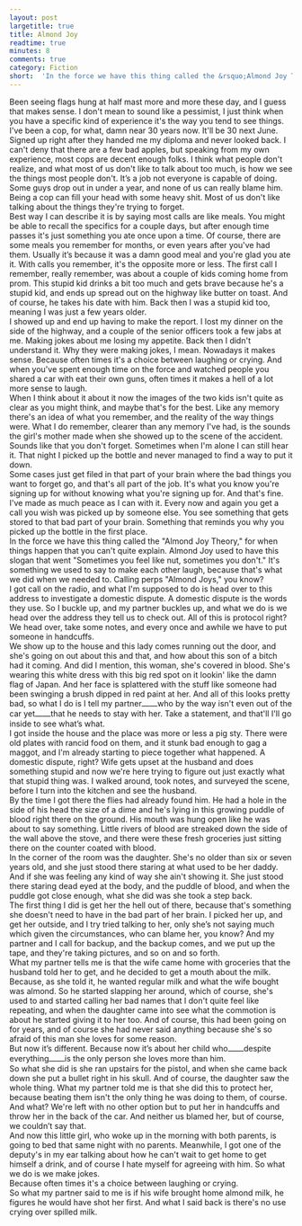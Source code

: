 ```yaml
---
layout: post
largetitle: true
title: Almond Joy
readtime: true
minutes: 8
comments: true
category: Fiction
short:  'In the force we have this thing called the &rsquo;Almond Joy Theory&rsquo;, for when things happen that you can&rsquo;t quite explain.'
---
```

<p>Been seeing flags hung at half mast more and more these day, and I guess that makes sense. I don't mean to sound like a pessimist, I just think when you have a specific kind of experience it's the way you tend to see things. I've been a cop, for what, damn near 30 years now. It'll be 30 next June. Signed up right after they handed me my diploma and never looked back. I can't deny that there are a few bad apples, but speaking from my own experience, most cops are decent enough folks. I think what people don't realize, and what most of us don't like to talk about too much, is how we see the things most people don't. It&rsquo;s a job not everyone is capable of doing. Some guys drop out in under a year, and none of us can really blame him. Being a cop can fill your head with some heavy shit. Most of us don't like talking about the things they're trying to forget.<br />
Best way I can describe it is by saying most calls are like meals. You might be able to recall the specifics for a couple days, but after enough time passes it's just something you ate once upon a time. Of course, there are some meals you remember for months, or even years after you've had them. Usually it&rsquo;s because it was a damn good meal and you're glad you ate it. With calls you remember, it's the opposite more or less. The first call I remember, really remember, was about a couple of kids coming home from prom. This stupid kid drinks a bit too much and gets brave because he's a stupid kid, and ends up spread out on the highway like butter on toast. And of course, he takes his date with him. Back then I was a stupid kid too, meaning I was just a few years older. <br />
I showed up and end up having to make the report. I lost my dinner on the side of the highway, and a couple of the senior officers took a few jabs at me. Making jokes about me losing my appetite. Back then I didn't understand it. Why they were making jokes, I mean. Nowadays it makes sense. Because often times it's a choice between laughing or crying. And when you've spent enough time on the force and watched people you shared a car with eat their own guns, often times it makes a hell of a lot more sense to laugh.<br />
When I think about it about it now the images of the two kids isn't quite as clear as you might think, and maybe that's for the best. Like any memory there's an idea of what you remember, and the reality of the way things were. What I do remember, clearer than any memory I've had, is the sounds the girl's mother made when she showed up to the scene of the accident. Sounds like that you don't forget. Sometimes when I'm alone I can still hear it. That night I picked up the bottle and never managed to find a way to put it down.<br />
Some cases just get filed in that part of your brain where the bad things you want to forget go, and that's all part of the job. It's what you know you're signing up for without knowing what you're signing up for. And that's fine. I've made as much peace as I can with it. Every now and again you get a call you wish was picked up by someone else. You see something that gets stored to that bad part of your brain. Something that reminds you why you picked up the bottle in the first place.<br />
In the force we have this thing called the &quot;Almond Joy Theory,&quot; for when things happen that you can't quite explain. Almond Joy used to have this slogan that went &quot;Sometimes you feel like nut, sometimes you don't.&quot; It's something we used to say to make each other laugh, because that's what we did when we needed to. Calling perps &quot;Almond Joys,&quot; you know?<br />
I got call on the radio, and what I'm supposed to do is head over to this address to investigate a domestic dispute. A domestic dispute is the words they use. So I buckle up, and my partner buckles up, and what we do is we head over the address they tell us to check out. All of this is protocol right? We head over, take some notes, and every once and awhile we have to put someone in handcuffs.<br />
We show up to the house and this lady comes running out the door, and she's going on out about this and that, and how about this son of a bitch had it coming. And did I mention, this woman, she's covered in blood. She's wearing this white dress with this big red spot on it lookin' like the damn flag of Japan. And her face is splattered with the stuff like someone had been swinging a brush dipped in red paint at her. And all of this looks pretty bad, so what I do is I tell my partner&#9148;&#9148;who by the way isn't even out of the car yet&#9148;&#9148;that he needs to stay with her. Take a statement, and that'll I'll go inside to see what&rsquo;s what.<br />
I got inside the house and the place was more or less a pig sty. There were old plates with rancid food on them, and it stunk bad enough to gag a maggot, and I'm already starting to piece together what happened. A domestic dispute, right? Wife gets upset at the husband and does something stupid and now we're here trying to figure out just exactly what that stupid thing was. I walked around, took notes, and surveyed the scene, before I turn into the kitchen and see the husband.<br />
By the time I got there the flies had already found him. He had a hole in the side of his head the size of a dime and he's lying in this growing puddle of blood right there on the ground. His mouth was hung open like he was about to say something. Little rivers of blood are streaked down the side of the wall above the stove, and there were these fresh groceries just sitting there on the counter coated with blood.<br />
In the corner of the room was the daughter. She's no older than six or seven years old, and she just stood there staring at what used to be her daddy. And if she was feeling any kind of way she ain't showing it. She just stood there staring dead eyed at the body, and the puddle of blood, and when the puddle got close enough, what she did was she took a step back.<br />
The first thing I did is get her the hell out of there, because that's something she doesn't need to have in the bad part of her brain. I picked her up, and get her outside, and I try tried talking to her, only she&rsquo;s not saying much which given the circumstances, who can blame her, you know? And my partner and I call for backup, and the backup comes, and we put up the tape, and they're taking pictures, and so on and so forth.<br />
What my partner tells me is that the wife came home with groceries that the husband told her to get, and he decided to get a mouth about the milk. Because, as she told it, he wanted regular milk and what the wife bought was almond. So he started slapping her around, which of course, she's used to and started calling her bad names that I don't quite feel like repeating, and when the daughter came into see what the commotion is about he started giving it to her too. And of course, this had been going on for years, and of course she had never said anything because she's so afraid of this man she loves for some reason. <br />
But now it&rsquo;s different. Because now it&rsquo;s about her child who&#9148;&#9148;despite everything&#9148;&#9148;is the only person she loves more than him.<br />
 So what she did is she ran upstairs for the pistol, and when she came back down she put a bullet right in his skull. And of course, the daughter saw the whole thing. What my partner told me is that she did this to protect her, because beating them isn't the only thing he was doing to them, of course. And what? We're left with no other option but to put her in handcuffs and throw her in the back of the car. And neither us blamed her, but of course, we couldn&rsquo;t say that. <br />
And now this little girl, who woke up in the morning with both parents, is going to bed that same night with no parents. Meanwhile, I got one of the deputy's in my ear talking about how he can't wait to get home to get himself a drink, and of course I hate myself for agreeing with him. So what we do is we make jokes.<br />
Because often times it's a choice between laughing or crying.<br />
So what my partner said to me is if his wife brought home almond milk, he figures he would have shot her first. And what I said back is there's no use crying over spilled milk.<br />
</p>
